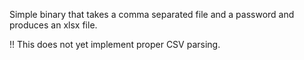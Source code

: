 Simple binary that takes a comma separated file and a password and produces an xlsx file.

!! This does not yet implement proper CSV parsing.
